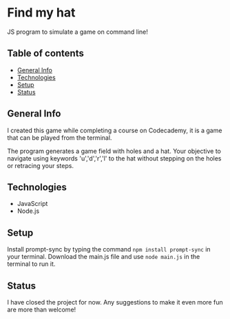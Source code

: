 # Find my hat #

JS program to simulate a game on command line!
## Table of contents ##

* [General Info](#-general-info)
* [Technologies](#technologies)
* [Setup](#setup)
* [Status](#status) 

## General Info ##

I created this game while completing a course on Codecademy, it is a game that can be played from the terminal.

The program generates a game field with holes and a hat. Your objective to navigate using keywords 'u','d','r','l' to 
the hat without stepping on the holes or retracing your steps.

## Technologies ##

* JavaScript
* Node.js

## Setup ##
Install prompt-sync by typing the command `npm install prompt-sync` in your terminal.
Download the main.js file and use `node main.js` in the terminal to run it.

## Status ##

I have closed the project for now. Any suggestions to make it even more fun are more than welcome!
